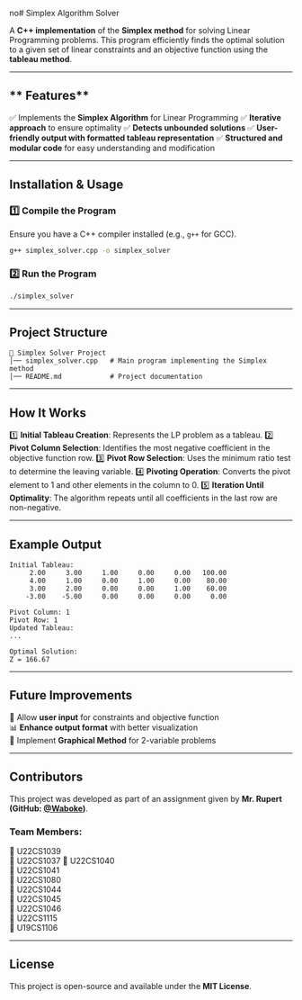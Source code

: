 no# Simplex Algorithm Solver

A **C++ implementation** of the **Simplex method** for solving Linear Programming problems. This program efficiently finds the optimal solution to a given set of linear constraints and an objective function using the **tableau method**.

---

## ** Features**
✅ Implements the **Simplex Algorithm** for Linear Programming
✅ **Iterative approach** to ensure optimality
✅ **Detects unbounded solutions**
✅ **User-friendly output with formatted tableau representation**
✅ **Structured and modular code** for easy understanding and modification

---

## **Installation & Usage**

### **1️⃣ Compile the Program**
Ensure you have a C++ compiler installed (e.g., `g++` for GCC).
```sh
g++ simplex_solver.cpp -o simplex_solver
```

### **2️⃣ Run the Program**
```sh
./simplex_solver
```

---

## **Project Structure**
```
📁 Simplex Solver Project
│── simplex_solver.cpp   # Main program implementing the Simplex method
│── README.md            # Project documentation
```

---

## **How It Works**
1️⃣ **Initial Tableau Creation**: Represents the LP problem as a tableau.
2️⃣ **Pivot Column Selection**: Identifies the most negative coefficient in the objective function row.
3️⃣ **Pivot Row Selection**: Uses the minimum ratio test to determine the leaving variable.
4️⃣ **Pivoting Operation**: Converts the pivot element to 1 and other elements in the column to 0.
5️⃣ **Iteration Until Optimality**: The algorithm repeats until all coefficients in the last row are non-negative.

---

## **Example Output**
```
Initial Tableau:
     2.00     3.00     1.00     0.00     0.00   100.00 
     4.00     1.00     0.00     1.00     0.00    80.00 
     3.00     2.00     0.00     0.00     1.00    60.00 
    -3.00    -5.00     0.00     0.00     0.00     0.00 

Pivot Column: 1
Pivot Row: 1
Updated Tableau:
...

Optimal Solution:
Z = 166.67
```

---

## **Future Improvements**
🚀 Allow **user input** for constraints and objective function  
📊 **Enhance output format** with better visualization  
🔄 Implement **Graphical Method** for 2-variable problems  

---

## **Contributors**
This project was developed as part of an assignment given by **Mr. Rupert (GitHub: [@Waboke](https://github.com/Waboke))**.

### **Team Members:**
📌 U22CS1039  
📌 U22CS1037 
📌 U22CS1040  
📌 U22CS1041  
📌 U22CS1080  
📌 U22CS1044  
📌 U22CS1045  
📌 U22CS1046  
📌 U22CS1115  
📌 U19CS1106  

---

## **License**
This project is open-source and available under the **MIT License**.

